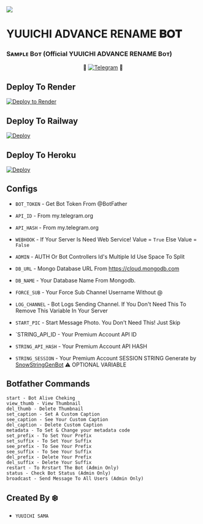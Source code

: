 <img src="https://user-images.githubusercontent.com/73097560/115834477-dbab4500-a447-11eb-908a-139a6edaec5c.gif">

# YUUICHI ADVANCE RENAME 𝐁𝐎𝐓


### Sᴀᴍᴩʟᴇ Bᴏᴛ (Official YUUICHI ADVANCE RENAME Bᴏᴛ)

<p align="center">
🤖 <a href="https://t.me/VQ_RENAME_BOT"><img title="Telegram" src="https://img.shields.io/static/v1?label=YUUICHIADVANCERENAME&message=BOT&color=blue-green"></a> 🤖
</p>


## Deploy To Render              

[![Deploy to Render](https://render.com/images/deploy-to-render-button.svg)](https://render.com/deploy?repo=https://github.com/YuuichiSama/Yuuichi-RenameBot/tree/main)

## Deploy To Railway

<a href="https://graph.org/file/fabd75cd5043d2cfdc13d.jpg"><img src="https://railway.app/button.svg" alt="Deploy"></a>

## Deploy To Heroku

<a href="https://heroku.com/deploy?template=https://github.com/YuuichiSama/Yuuichi-RenameBot/tree/main"><img src="https://www.herokucdn.com/deploy/button.svg" alt="Deploy"></a>



## Configs 

* `BOT_TOKEN`  - Get Bot Token From @BotFather

* `API_ID` - From my.telegram.org 

* `API_HASH` - From my.telegram.org

* `WEBHOOK` - If Your Server Is Need Web Service! Value = `True` Else Value = `False`

* `ADMIN` - AUTH Or Bot Controllers Id's Multiple Id Use Space To Split 

* `DB_URL`  - Mongo Database URL From https://cloud.mongodb.com

* `DB_NAME`  - Your Database Name From Mongodb. 

* `FORCE_SUB` - Your Force Sub Channel Username Without @

* `LOG_CHANNEL` - Bot Logs Sending Channel. If You Don't Need This To Remove This Variable In Your Server

* `START_PIC` - Start Message Photo. You Don't Need This! Just Skip

* `STRING_API_ID - Your Premium Account API ID

* `STRING_API_HASH` - Your Premium Account API HASH

* `STRING_SESSION` - Your Premium Account SESSION STRING Generate by [SnowStringGenBot](https://t.me/SnowStringGenBot) ⚠️ OPTIONAL VARIABLE

## Botfather Commands
```
start - Bot Alive Cheking
view_thumb - View Thumbnail
del_thumb - Delete Thumbnail
set_caption - Set A Custom Caption
see_caption - See Your Custom Caption
del_caption - Delete Custom Caption
metadata - To Set & Change your metadata code
set_prefix - To Set Your Prefix
set_suffix - To Set Your Suffix
see_prefix - To See Your Prefix
see_suffix - To See Your Suffix
del_prefix - Delete Your Prefix
del_suffix - Delete Your Suffix
restart - To Rrstart The Bot (Admin Only)
status - Check Bot Status (Admin Only)
broadcast - Send Message To All Users (Admin Only)
```

## Created By ❄️
- `YUUICHI SAMA` 
